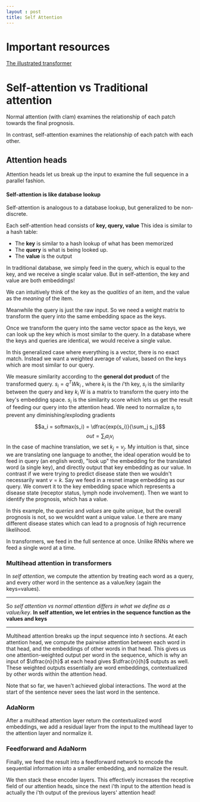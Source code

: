 ```yaml
---
layout : post
title: Self Attention
---
```


# Important resources
[The illustrated transformer](https://jalammar.github.io/illustrated-transformer/)


# Self-attention vs Traditional attention
Normal attention (with clam) examines the relationship of each patch towards the final prognosis.

In contrast, self-attention examines the relationship of each patch with each other.

## Attention heads
Attention heads let us break up the input to examine the full sequence in a parallel fashion.

#### Self-attention is like database lookup
Self-attention is analogous to a database lookup, but generalized to be non-discrete.

Each self-attention head consists of **key, query, value**
This idea is similar to a hash table:
 - The **key** is similar to a hash lookup of what has been memorized
 - The **query** is what is being looked up.
 - The **value** is the output

In traditional database, we simply feed in the query, which is equal to the key, and we receive a single scalar value. But in self-attention, the key and value are both embeddings!

We can intuitively think of the key as the *qualities* of an item, and the value as the *meaning* of the item.

Meanwhile the query is just the raw input. So we need a weight matrix to transform the query into the same embedding space as the keys.

Once we transform the query into the same vector space as the keys, we can look up the key which is most similar to the query. In a database where the keys and queries are identical, we would receive a single value.

In this generalized case where everything is a vector, there is no exact match. Instead we want a weighted average of values, based on the keys which are most similar to our query.

We measure similarity according to the **general dot product** of the transformed query.
$s_i = q^T W k_i$ , where $k_i$ is the $i$'th key, $s_i$ is the similarity between the query and key $k_i$  W is a matrix to transform the query into the key's embedding space.
$s_i$ is the similarity score which lets us get the result of feeding our query into the attention head.
We need to normalize $s_i$ to prevent any diminishing/exploding gradients

$$a_i = softmax(s_i) = \dfrac{exp(s_i)}{\sum_j s_j}$$ $$out = \sum_{i} a_iv_i$$
In the case of machine translation, we set $k_j = v_j$. My intuition is that, since we are translating one language to another, the ideal operation would be to feed in query (an english word), "look up" the embedding for the translated word (a single key), and directly output that key embedding as our value.
In contrast if we were trying to predict disease state then we wouldn't necessarily want $v=k$. Say we feed in a resnet image embedding as our query. We convert it to the key embedding space which represents a disease state (receptor status, lymph node involvement). Then we want to identify the prognosis, which has a value.

In this example, the _queries_ and _values_ are quite unique, but the overall prognosis is not, so we wouldnt want a unique value. I.e there are many different disease states which can lead to a prognosis of high recurrence likelihood.


In transformers, we feed in the full sentence at once. Unlike RNNs where we feed a single word at a time.

### Multihead attention in transformers
In _self attention_, we compute the attention by treating each word as a query, and every other word in the sentence as a value/key (again the keys=values).
***
So _self attention vs normal attention differs in what we define as a value/key_. **In self attention, we let entries in the sequence function as the values and keys**
***
Multihead attention breaks up the input sequence into $h$ sections. At each attention head, we compute the pairwise attention between each word in that head, and the embeddings of other words in that head. This gives us one attention-weighted output per word in the sequence, which is why an input of $\dfrac{n}{h}$ at each head gives $\dfrac{n}{h}$ outputs as well.
These weighted outputs essentially are word embeddings, contextualized by other words within the attention head.

Note that so far, we haven't achieved global interactions. The word at the start of the sentence never sees the last word in the sentence.

### AdaNorm
After a multihead attention layer return the contextualized word embeddings, we add a residual layer from the input to the multihead layer to the attention layer and normalize it.

### Feedforward and AdaNorm
Finally, we feed the result into a feedforward network to encode the sequential information into a smaller embedding, and normalize the result.

We then stack these encoder layers. This effectively increases the receptive field of our attention heads, since the next i'th input to the attention head is actually the i'th output of the previous layers' attention head!

